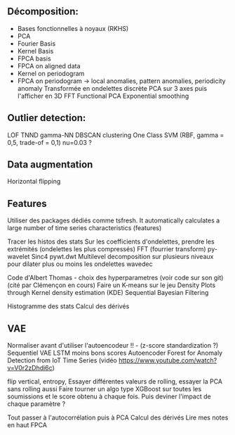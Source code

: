 ## Décomposition:
- Bases fonctionnelles à noyaux (RKHS)
- PCA
- Fourier Basis
- Kernel Basis
- FPCA basis
- FPCA on aligned data
- Kernel on periodogram
- FPCA on periodogram
 -> local anomalies, pattern anomalies, periodicity anomaly
Transformée en ondelettes discrète
PCA sur 3 axes puis l'afficher en 3D
FFT
Functional PCA
Exponential smoothing


## Outlier detection:
LOF
TNND
gamma-NN
DBSCAN clustering
One Class SVM (RBF, gamma = 0,5, trade-of = 0,1) nu=0.03 ?


## Data augmentation
Horizontal flipping

## Features
Utiliser des packages dédiés comme tsfresh. It automatically calculates a large number of time series characteristics (features)

Tracer les histos des stats
Sur les coefficients d'ondelettes, prendre les extrémités (ondelettes les plus compressés)
FFT (fourrier transform)
py-wavelet Sinc4
pywt.dwt
Multilevel decomposition sur plusieurs niveaux pour dilater plus ou moins les ondelettes
wavedec


Code d'Albert Thomas - choix des hyperparametres (voir code sur son git) (cité par Clémençon en cours)
Faire un K-means sur le jeu
Density Plots through Kernel density estimation (KDE)
Sequential Bayesian Filtering


Histogramme des stats
Calcul des dérivés



## VAE
Normaliser avant d'utiliser l'autoencodeur !! - (z-score standardization ?)
Sequentiel VAE LSTM moins bons scores
Autoencoder Forest for Anomaly Detection from IoT Time Series (vidéo https://www.youtube.com/watch?v=V0r2zDhdi6c)


flip vertical, entropy,
Essayer différentes valeurs de rolling, essayer la PCA sans rolling aussi
Faire tourner un algo type XGBoost sur toutes les soumissions et le score obtenu à chaque fois. Puis deviner l'impact de chaque paramètre ?

Tout passer à l'autocorrélation puis à PCA
Calcul des dérivés
Lire mes notes en haut
FPCA

